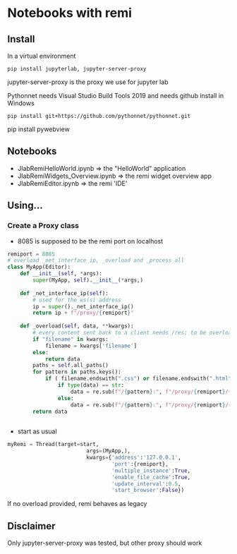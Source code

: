 # Notebooks with remi

## Install

In a virtual environment

`pip install jupyterlab, jupyter-server-proxy`

jupyter-server-proxy is the proxy we use for jupyter lab

Pythonnet needs Visual Studio Build Tools 2019 and needs github install in Windows

`pip install git+https://github.com/pythonnet/pythonnet.git`

pip install pywebview

## Notebooks

* JlabRemiHelloWorld.ipynb => the "HelloWorld" application
* JlabRemiWidgets_Overview.ipynb => the remi widget overview app
* JlabRemiEditor.ipynb => the remi 'IDE'

## Using...

### Create a Proxy class

* 8085 is supposed to be the remi port on localhost

```python
remiport = 8085
# overload _net_interface_ip, _overload and _process_all
class MyApp(Editor):
    def __init__(self, *args):
        super(MyApp, self).__init__(*args,)
            
    def _net_interface_ip(self):
        # used for the ws(s) address
        ip = super()._net_interface_ip()
        return ip + f"/proxy/{remiport}"
    
    def _overload(self, data, **kwargs):
        # every content sent back to a client needs /res: to be overloaded and replaced by /proxy/8085/res: (holds for editor_resources and the like)
        if "filename" in kwargs:
            filename = kwargs['filename']
        else:
            return data
        paths = self.all_paths()
        for pattern in paths.keys():
            if ( filename.endswith(".css") or filename.endswith(".html") or filename.endswith(".js") or filename.endswith("internal") ):
                if type(data) == str:
                    data = re.sub(f"/{pattern}:", f"/proxy/{remiport}/{pattern}:", data)
                else:
                    data = re.sub(f"/{pattern}:", f"/proxy/{remiport}/{pattern}:", data.decode()).encode()
        return data
 
```

* start as usual

```python
myRemi = Thread(target=start, 
                         args=(MyApp,),
                         kwargs={'address':'127.0.0.1', 
                                 'port':{remiport}, 
                                 'multiple_instance':True,
                                 'enable_file_cache':True, 
                                 'update_interval':0.5, 
                                 'start_browser':False})
```
If no overload provided, remi behaves as legacy

## Disclaimer

Only jupyter-server-proxy was tested, but other proxy should work
